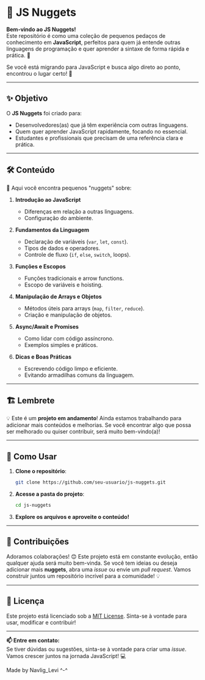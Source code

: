 # 🍪 JS Nuggets  

**Bem-vindo ao JS Nuggets!**  
Este repositório é como uma coleção de pequenos pedaços de conhecimento em **JavaScript**, perfeitos para quem já entende outras linguagens de programação e quer aprender a sintaxe de forma rápida e prática. 🎯  

Se você está migrando para JavaScript e busca algo direto ao ponto, encontrou o lugar certo! 🚀  

---

## ✨ Objetivo  
O **JS Nuggets** foi criado para:  
- Desenvolvedores(as) que já têm experiência com outras linguagens.  
- Quem quer aprender JavaScript rapidamente, focando no essencial.  
- Estudantes e profissionais que precisam de uma referência clara e prática.  

---

## 🛠️ Conteúdo  

🍫 Aqui você encontra pequenos "nuggets" sobre:  

1. **Introdução ao JavaScript**  
   - Diferenças em relação a outras linguagens.  
   - Configuração do ambiente.  

2. **Fundamentos da Linguagem**  
   - Declaração de variáveis (`var`, `let`, `const`).  
   - Tipos de dados e operadores.  
   - Controle de fluxo (`if`, `else`, `switch`, loops).  

3. **Funções e Escopos**  
   - Funções tradicionais e arrow functions.  
   - Escopo de variáveis e hoisting.  

4. **Manipulação de Arrays e Objetos**  
   - Métodos úteis para arrays (`map`, `filter`, `reduce`).  
   - Criação e manipulação de objetos.  

5. **Async/Await e Promises**  
   - Como lidar com código assíncrono.  
   - Exemplos simples e práticos.  

6. **Dicas e Boas Práticas**  
   - Escrevendo código limpo e eficiente.  
   - Evitando armadilhas comuns da linguagem.  

---

## 🏗️ Lembrete  

💡 Este é um **projeto em andamento**! Ainda estamos trabalhando para adicionar mais conteúdos e melhorias. Se você encontrar algo que possa ser melhorado ou quiser contribuir, será muito bem-vindo(a)!  

---

## 🏁 Como Usar  

1. **Clone o repositório**:  
   ```bash
   git clone https://github.com/seu-usuario/js-nuggets.git
   ```  

2. **Acesse a pasta do projeto**:  
   ```bash
   cd js-nuggets
   ```  

3. **Explore os arquivos e aproveite o conteúdo!**  

---

## 🌟 Contribuições  

Adoramos colaborações! 😊 Este projeto está em constante evolução, então qualquer ajuda será muito bem-vinda. Se você tem ideias ou deseja adicionar mais **nuggets**, abra uma *issue* ou envie um *pull request*. Vamos construir juntos um repositório incrível para a comunidade! 💡  

---

## 📜 Licença  

Este projeto está licenciado sob a [MIT License](LICENSE). Sinta-se à vontade para usar, modificar e contribuir!  

---

**📫 Entre em contato:**  
Se tiver dúvidas ou sugestões, sinta-se à vontade para criar uma *issue*. Vamos crescer juntos na jornada JavaScript! 💻

Made by Navlig_Levi ^-^
